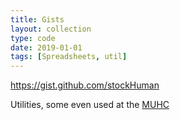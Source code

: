 ```yaml
---
title: Gists
layout: collection
type: code
date: 2019-01-01
tags: [Spreadsheets, util]
---
```


https://gist.github.com/stockHuman

Utilities, some even used at the [MUHC](https://muhc.ca/)
